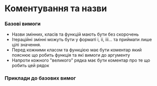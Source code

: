 # Коментування та назви

### Базові вимоги
* Назви змінних, класів та функцій мають бути без скорочень
* Ітераційні змінні можуть бути у форматі i, ii, iii... та приймати лише цілі значення.
* Перед кожними класом та функцією має бути коментар який пояснює що робить функція та які вимоги до аргументу
* Напроти кожного "великого" рядка має бути коментар про те що робить цей рядок

### Приклади до базових вимог